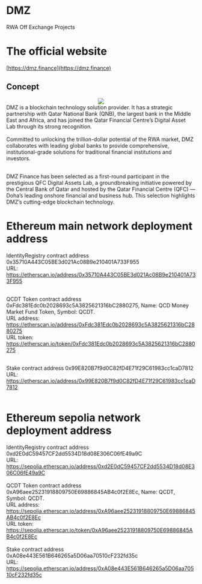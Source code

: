 # DMZ
RWA Off Exchange Projects

# The official website
[https://dmz.finance](https://dmz.finance)

## Concept
<div align="center"><img src="https://dmz.finance/img/kt.d1ba1331.png"></div>
DMZ is a blockchain technology solution provider. It has a strategic partnership with Qatar National Bank (QNB), the largest bank in the Middle East and Africa, and has joined the Qatar Financial Centre’s Digital Asset Lab through its strong recognition.<br><br>
Committed to unlocking the trillion-dollar potential of the RWA market, DMZ collaborates with leading global banks to provide comprehensive, institutional-grade solutions for traditional financial institutions and investors.<br><br>

DMZ Finance has been selected as a first-round participant in the prestigious QFC Digital Assets Lab, a groundbreaking initiative powered by the Central Bank of Qatar and hosted by the Qatar Financial Centre (QFC) — Doha’s leading onshore financial and business hub. This selection highlights DMZ’s cutting-edge blockchain technology.<br>

# Ethereum main network deployment address
IdentityRegistry contract address 0x35710A443C05BE3d021Ac08B9e210401A733F955 <br>
URL: https://etherscan.io/address/0x35710A443C05BE3d021Ac08B9e210401A733F955<br><br>

QCDT Token contract address 0xFdc381Edc0b2028693c5A3825621316bC2880275, Name: QCD Money Market Fund Token, Symbol: QCDT. <br>
URL address: https://etherscan.io/address/0xFdc381Edc0b2028693c5A3825621316bC2880275<br>
URL token: https://etherscan.io/token/0xFdc381Edc0b2028693c5A3825621316bC2880275<br><br>

Stake contract address 0x99E820B7f9d0C82fD4E71f29C61983cc1caD7812 <br>URL: https://etherscan.io/address/0x99E820B7f9d0C82fD4E71f29C61983cc1caD7812<br><br>

# Ethereum sepolia network deployment address
IdentityRegistry contract address 0xd2E0dC59457CF2dd5534D18d08E306C06fE49a9C <br>URL: https://sepolia.etherscan.io/address/0xd2E0dC59457CF2dd5534D18d08E306C06fE49a9C<br><br>
QCDT Token contract address 0xA96aee25231918809750E69886845AB4c0f2E8Ec, Name: QCDT, Symbol: QCDT. <br>
URL address: https://sepolia.etherscan.io/address/0xA96aee25231918809750E69886845AB4c0f2E8Ec<br>
URL token: https://sepolia.etherscan.io/token/0xA96aee25231918809750E69886845AB4c0f2E8Ec<br><br>
Stake contract address 0xA08e443E561B646265a5D06aa70510cF232fd35c <br>URL: https://sepolia.etherscan.io/address/0xA08e443E561B646265a5D06aa70510cF232fd35c<br><br>
